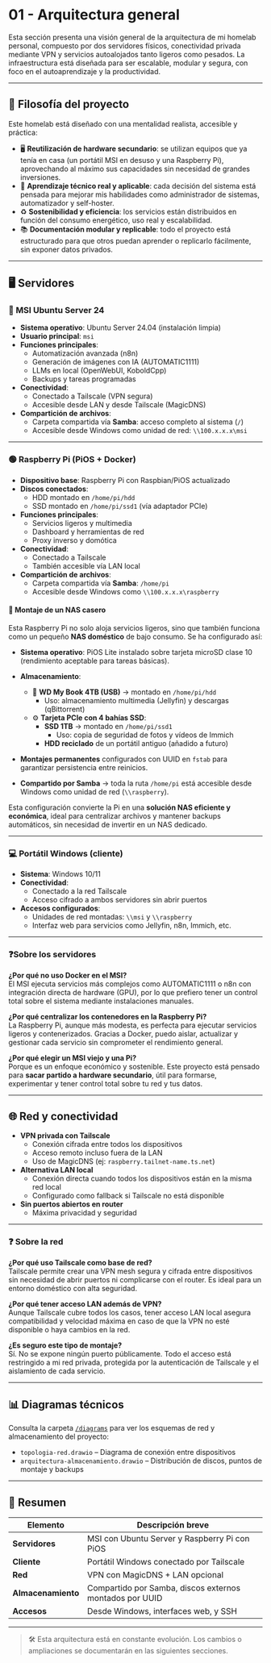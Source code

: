 # 01 - Arquitectura general

Esta sección presenta una visión general de la arquitectura de mi homelab personal, compuesto por dos servidores físicos, conectividad privada mediante VPN y servicios autoalojados tanto ligeros como pesados. La infraestructura está diseñada para ser escalable, modular y segura, con foco en el autoaprendizaje y la productividad.

---

## 🧠 Filosofía del proyecto

Este homelab está diseñado con una mentalidad realista, accesible y práctica:

- 🖥️ **Reutilización de hardware secundario**: se utilizan equipos que ya tenía en casa (un portátil MSI en desuso y una Raspberry Pi), aprovechando al máximo sus capacidades sin necesidad de grandes inversiones.
- 🧠 **Aprendizaje técnico real y aplicable**: cada decisión del sistema está pensada para mejorar mis habilidades como administrador de sistemas, automatizador y self-hoster.
- ♻️ **Sostenibilidad y eficiencia**: los servicios están distribuidos en función del consumo energético, uso real y escalabilidad.
- 📚 **Documentación modular y replicable**: todo el proyecto está estructurado para que otros puedan aprender o replicarlo fácilmente, sin exponer datos privados.


---

## 🖥️ Servidores

### 🔵 MSI Ubuntu Server 24

- **Sistema operativo**: Ubuntu Server 24.04 (instalación limpia)
- **Usuario principal**: `msi`
- **Funciones principales**:
  - Automatización avanzada (n8n)
  - Generación de imágenes con IA (AUTOMATIC1111)
  - LLMs en local (OpenWebUI, KoboldCpp)
  - Backups y tareas programadas
- **Conectividad**:
  - Conectado a Tailscale (VPN segura)
  - Accesible desde LAN y desde Tailscale (MagicDNS)
- **Compartición de archivos**:
  - Carpeta compartida vía **Samba**: acceso completo al sistema (`/`)
  - Accesible desde Windows como unidad de red: `\\100.x.x.x\msi`

---

### 🟢 Raspberry Pi (PiOS + Docker)

- **Dispositivo base**: Raspberry Pi con Raspbian/PiOS actualizado
- **Discos conectados**:
  - HDD montado en `/home/pi/hdd`
  - SSD montado en `/home/pi/ssd1` (vía adaptador PCIe)
- **Funciones principales**:
  - Servicios ligeros y multimedia
  - Dashboard y herramientas de red
  - Proxy inverso y domótica
- **Conectividad**:
  - Conectado a Tailscale
  - También accesible vía LAN local
- **Compartición de archivos**:
  - Carpeta compartida vía **Samba**: `/home/pi`
  - Accesible desde Windows como `\\100.x.x.x\raspberry`

#### 🧰 Montaje de un NAS casero

Esta Raspberry Pi no solo aloja servicios ligeros, sino que también funciona como un pequeño **NAS doméstico** de bajo consumo. Se ha configurado así:

- **Sistema operativo**: PiOS Lite instalado sobre tarjeta microSD clase 10 (rendimiento aceptable para tareas básicas).
- **Almacenamiento**:
  - 🔌 **WD My Book 4TB (USB)** → montado en `/home/pi/hdd`
    - Uso: almacenamiento multimedia (Jellyfin) y descargas (qBittorrent)
  - ⚙️ **Tarjeta PCIe con 4 bahías SSD**:
    - **SSD 1TB** → montado en `/home/pi/ssd1`
      - Uso: copia de seguridad de fotos y vídeos de Immich
    - **HDD reciclado** de un portátil antiguo (añadido a futuro)

- **Montajes permanentes** configurados con UUID en `fstab` para garantizar persistencia entre reinicios.
- **Compartido por Samba** → toda la ruta `/home/pi` está accesible desde Windows como unidad de red (`\\raspberry`).

Esta configuración convierte la Pi en una **solución NAS eficiente y económica**, ideal para centralizar archivos y mantener backups automáticos, sin necesidad de invertir en un NAS dedicado.

---

### 💻 Portátil Windows (cliente)

- **Sistema**: Windows 10/11
- **Conectividad**:
  - Conectado a la red Tailscale
  - Acceso cifrado a ambos servidores sin abrir puertos
- **Accesos configurados**:
  - Unidades de red montadas: `\\msi` y `\\raspberry`
  - Interfaz web para servicios como Jellyfin, n8n, Immich, etc.

---

### ❓Sobre los servidores

**¿Por qué no uso Docker en el MSI?**  
El MSI ejecuta servicios más complejos como AUTOMATIC1111 o n8n con integración directa de hardware (GPU), por lo que prefiero tener un control total sobre el sistema mediante instalaciones manuales.

**¿Por qué centralizar los contenedores en la Raspberry Pi?**  
La Raspberry Pi, aunque más modesta, es perfecta para ejecutar servicios ligeros y contenerizados. Gracias a Docker, puedo aislar, actualizar y gestionar cada servicio sin comprometer el rendimiento general.

**¿Por qué elegir un MSI viejo y una Pi?**  
Porque es un enfoque económico y sostenible. Este proyecto está pensado para **sacar partido a hardware secundario**, útil para formarse, experimentar y tener control total sobre tu red y tus datos.

---

## 🌐 Red y conectividad

- **VPN privada con Tailscale**
  - Conexión cifrada entre todos los dispositivos
  - Acceso remoto incluso fuera de la LAN
  - Uso de MagicDNS (ej: `raspberry.tailnet-name.ts.net`)
- **Alternativa LAN local**
  - Conexión directa cuando todos los dispositivos están en la misma red local
  - Configurado como fallback si Tailscale no está disponible
- **Sin puertos abiertos en router**
  - Máxima privacidad y seguridad

---

### ❓ Sobre la red

**¿Por qué uso Tailscale como base de red?**  
Tailscale permite crear una VPN mesh segura y cifrada entre dispositivos sin necesidad de abrir puertos ni complicarse con el router. Es ideal para un entorno doméstico con alta seguridad.

**¿Por qué tener acceso LAN además de VPN?**  
Aunque Tailscale cubre todos los casos, tener acceso LAN local asegura compatibilidad y velocidad máxima en caso de que la VPN no esté disponible o haya cambios en la red.

**¿Es seguro este tipo de montaje?**  
Sí. No se expone ningún puerto públicamente. Todo el acceso está restringido a mi red privada, protegida por la autenticación de Tailscale y el aislamiento de cada servicio.

---

## 📊 Diagramas técnicos

Consulta la carpeta [`/diagrams`](../../diagrams) para ver los esquemas de red y almacenamiento del proyecto:

- `topologia-red.drawio` – Diagrama de conexión entre dispositivos
- `arquitectura-almacenamiento.drawio` – Distribución de discos, puntos de montaje y backups

---

## 🧾 Resumen

| Elemento         | Descripción breve                                          |
|------------------|------------------------------------------------------------|
| **Servidores**   | MSI con Ubuntu Server y Raspberry Pi con PiOS             |
| **Cliente**      | Portátil Windows conectado por Tailscale                   |
| **Red**          | VPN con MagicDNS + LAN opcional                            |
| **Almacenamiento** | Compartido por Samba, discos externos montados por UUID |
| **Accesos**      | Desde Windows, interfaces web, y SSH                       |

---

> 🛠️ Esta arquitectura está en constante evolución. Los cambios o ampliaciones se documentarán en las siguientes secciones.
